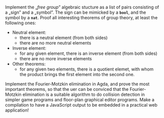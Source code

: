 Implement the „*free group*” algebraic stucture as a list of pairs consisting of a „sign” and a „symbol”.
The sign can be mimicked by a **`bool`**, and the symbol by a **`nat`**.
Proof all interesting theorems of group theory, at least the following ones:

- Neutral element:
    - there is a neutral element (from both sides)
    - there are no more neutral elements
- Inverse element:
    - for any given element, there is an inverse element (from both sides)
    - there are no more inverse elements
- Other theorems:
    - for any given two elements, there is a quotient elemet, with whom the product brings the first element into the second one.

Implement the Fourier-Motzkin elimination in Agda, and prove the most important theorems, so that the uer can be conviced that the Fourier-Motzkin elimination is a suitable algorithm to do collision detection in simpler game programs and floor-plan graphical editor programs. Make a compilation to have a JavaScript output to be embedded in a practical web application!
